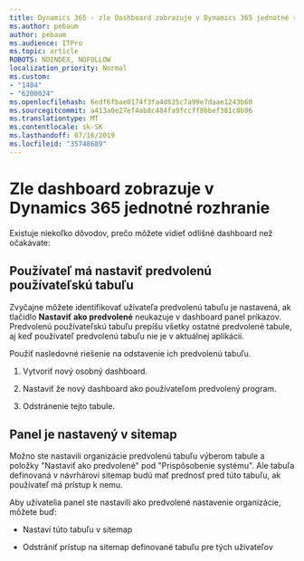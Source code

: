 ```yaml
---
title: Dynamics 365 - zle Dashboard zobrazuje v Dynamics 365 jednotné rozhranie
ms.author: pebaum
author: pebaum
ms.audience: ITPro
ms.topic: article
ROBOTS: NOINDEX, NOFOLLOW
localization_priority: Normal
ms.custom:
- "1484"
- "6200024"
ms.openlocfilehash: 6edf6fbae0174f3fa4d635c7a99e7daae1243b60
ms.sourcegitcommit: a413a0e27ef4ab8c484fa9fccff8bbef381c8b96
ms.translationtype: MT
ms.contentlocale: sk-SK
ms.lasthandoff: 07/16/2019
ms.locfileid: "35748689"
---
```

# <a name="wrong-dashboard-shows-in-dynamics-365-unified-interface"></a>Zle dashboard zobrazuje v Dynamics 365 jednotné rozhranie

Existuje niekoľko dôvodov, prečo môžete vidieť odlišné dashboard než očakávate:

## <a name="the-user-has-set-a-user-default-dashboard"></a>Používateľ má nastaviť predvolenú používateľskú tabuľu 

Zvyčajne môžete identifikovať užívateľa predvolenú tabuľu je nastavená, ak tlačidlo **Nastaviť ako predvolené** neukazuje v dashboard panel príkazov. Predvolenú používateľskú tabuľu prepíšu všetky ostatné predvolené tabule, aj keď používateľ predvolenú tabuľu nie je v aktuálnej aplikácii.

Použiť nasledovné riešenie na odstavenie ich predvolenú tabuľu.

1. Vytvoriť nový osobný dashboard.

2. Nastaviť že nový dashboard ako používateľom predvolený program.

3. Odstránenie tejto tabule.

## <a name="the-dashboard-is-set-in-the-sitemap"></a>Panel je nastavený v sitemap

Možno ste nastavili organizácie predvolenú tabuľu výberom tabule a položky "Nastaviť ako predvolené" pod "Prispôsobenie systému". Ale tabuľa definovaná v návrhárovi sitemap budú mať prednosť pred túto tabuľu, ak používateľ má prístup k nemu.

Aby užívatelia panel ste nastavili ako predvolené nastavenie organizácie, môžete buď:

* Nastaví túto tabuľu v sitemap

* Odstrániť prístup na sitemap definované tabuľu pre tých užívateľov
